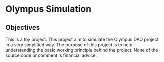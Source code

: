 # Olympus Simulation

## Objectives
This is a toy project. This project aim to simulate the Olympus DAO project in a very simplified way. The purpose of this project is to help understanding the basic working principle behind the project. None of the source code or comment is financial advice.